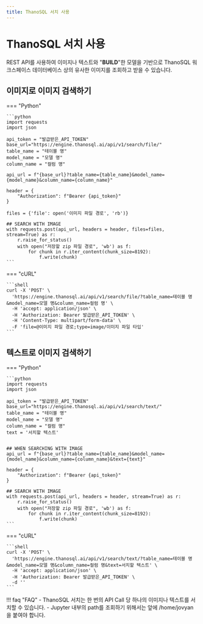```yaml
---
title: ThanoSQL 서치 사용
---
```


# __ThanoSQL 서치 사용__

REST API를 사용하여 이미지나 텍스트와 "__BUILD__"한 모델을 기반으로 ThanoSQL 워크스페이스 데이터베이스 상의 유사한 이미지를 조회하고 받을 수 있습니다. 

## __이미지로 이미지 검색하기__

=== "Python"

    ```python
    import requests
    import json

    api_token = "발급받은_API_TOKEN"
    base_url="https://engine.thanosql.ai/api/v1/search/file/"
    table_name = "테이블 명"
    model_name = "모델 명"
    column_name = "컬럼 명"

    api_url = f"{base_url}?table_name={table_name}&model_name={model_name}&column_name={column_name}"

    header = {
        "Authorization": f"Bearer {api_token}"
    }

    files = {'file': open('이미지 파일 경로', 'rb')}

    ## SEARCH WITH IMAGE
    with requests.post(api_url, headers = header, files=files, stream=True) as r:
        r.raise_for_status()
        with open("저장할 zip 파일 경로", 'wb') as f:
            for chunk in r.iter_content(chunk_size=8192):
                f.write(chunk)
    ```

=== "cURL"

    ```shell 
    curl -X 'POST' \
      'https://engine.thanosql.ai/api/v1/search/file/?table_name=테이블 명&model_name=모델 명&column_name=컬럼 명' \
      -H 'accept: application/json' \
      -H 'Authorization: Bearer 발급받은_API_TOKEN' \
      -H 'Content-Type: multipart/form-data' \
      -F 'file=@이미지 파일 경로;type=image/이미지 파일 타입'
    ```

## __텍스트로 이미지 검색하기__ 

=== "Python"

    ```python
    import requests
    import json

    api_token = "발급받은_API_TOKEN"
    base_url="https://engine.thanosql.ai/api/v1/search/text/"
    table_name = "테이블 명"
    model_name = "모델 명"
    column_name = "컬럼 명"
    text = '서치할 텍스트'


    ## WHEN SEARCHING WITH IMAGE
    api_url = f"{base_url}?table_name={table_name}&model_name={model_name}&column_name={column_name}&text={text}"

    header = {
        "Authorization": f"Bearer {api_token}"
    }

    ## SEARCH WITH IMAGE
    with requests.post(api_url, headers = header, stream=True) as r:
        r.raise_for_status()
        with open("저장할 zip 파일 경로", 'wb') as f:
            for chunk in r.iter_content(chunk_size=8192):
                f.write(chunk)
    ```

=== "cURL"

    ```shell 
    curl -X 'POST' \
      'https://engine.thanosql.ai/api/v1/search/text/?table_name=테이블 명&model_name=모델 명&column_name=컬럼 명&text=서치할 텍스트' \
      -H 'accept: application/json' \
      -H 'Authorization: Bearer 발급받은_API_TOKEN' \
      -d ''
    ```

!!! faq "FAQ" 
    - ThanoSQL 서치는 한 번의 API Call 당 하나의 이미지나 텍스트를 서치할 수 있습니다.
    - Jupyter 내부의 path를 조회하기 위해서는 앞에 /home/jovyan 을 붙여야 합니다.